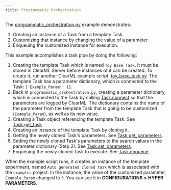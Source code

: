 ```yaml
---
title: Programmatic Orchestration
---
```


The [programmatic_orchestration.py](https://github.com/allegroai/clearml/blob/master/examples/automation/programmatic_orchestration.py) 
example demonstrates: 
1. Creating an instance of a Task from a template Task.
1. Customizing that instance by changing the value of a parameter
1. Enqueuing the customized instance for execution. 

This example accomplishes a task pipe by doing the following:

1. Creating the template Task which is named `Toy Base Task`. It must be stored in ClearML Server before instances of 
   it can be created. To create it, run another ClearML example script, [toy_base_task.py](https://github.com/allegroai/clearml/blob/master/examples/automation/toy_base_task.py).
   The template Task has a parameter dictionary, which is connected to the Task: `{'Example_Param': 1}`. 
1. Back in `programmatic_orchestration.py`, creating a parameter dictionary, which is connected to the Task by calling [Task.connect](../../references/sdk/task.md#connect) 
   so that the parameters are logged by ClearML. The dictionary contains the name of the parameter from the template 
   Task that is going to be customized (`Example_Param`), as well as its new value.
1. Creating a Task object referencing the template Task. See [Task.get_task](../../references/sdk/task.md#taskget_task).
1. Creating an instance of the template Task by cloning it.
1. Getting the newly cloned Task's parameters. See [Task.get_parameters](../../references/sdk/task.md#get_parameters).
1. Setting the newly cloned Task's parameters to the search values in the parameter dictionary (Step 2). See [Task.set_parameters](../../references/sdk/task.md#set_parameters).
1. Enqueuing the newly cloned Task to execute. See [Task.enqueue](../../references/sdk/task.md#taskenqueue).

When the example script runs, it creates an instance of the template experiment, named `Auto generated cloned task` which is associated with the `examples` project. In the instance, the value of the customized parameter, `Example_Param` changed to `3`. You can see it in **CONFIGURATIONS** **>** **HYPER PARAMETERS**.